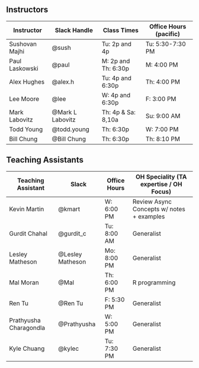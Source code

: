 ## Instructors 

| Instructor        | Slack Handle       | Class Times           | Office Hours (pacific) |
|-------------------|--------------------|-----------------------|------------------------|
| Sushovan Majhi    | @sush              | Tu: 2p and 4p         | Tu: 5:30-7:30 PM       |
| Paul Laskowski    | @paul              | M:  2p and Th: 6:30p  | M:  4:00 PM            |
| Alex Hughes       | @alex.h            | Tu: 4p and 6:30p      | Th: 4:00 PM            |
| Lee Moore         | @lee               | W:  4p and 6:30p      | F:  3:00 PM            |
| Mark Labovitz     | @Mark L Labovitz   | Th: 4p & Sa: 8,10a    | Su: 9:00 AM            |
| Todd Young        | @todd.young        | Th: 6:30p             | W:  7:00 PM            | 
| Bill Chung        | @Bill Chung        | Th: 6:30p             | Th: 8:10 PM            |

## Teaching Assistants

| Teaching Assistant     | Slack             | Office Hours   | OH Speciality (TA expertise / OH Focus)   |
|------------------------|-------------------|----------------|-------------------------------------------|
| Kevin Martin           | @kmart            | W: 6:00 PM     | Review Async Concepts w/ notes + examples |
| Gurdit Chahal          | @gurdit_c         | Tu: 8:00 AM    | Generalist                             |
| Lesley Matheson        | @Lesley Matheson  | Mo: 8:00 PM    | Generalist  | 
| Mal Moran              | @Mal              | Th: 6:00 PM    | R programming  |
| Ren Tu                 | @Ren Tu           | F: 5:30 PM     | Generalist  |
| Prathyusha Charagondla | @Prathyusha       | W: 5:00 PM     | Generalist  |
| Kyle Chuang            | @kylec            | Tu: 7:30 PM    | Generalist  |


